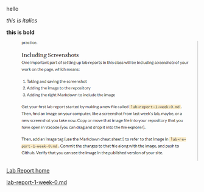 hello

*this is italics*

**this is bold**


![screenshot](screenshotlab0.png)

[Lab Report home](https://zixiancai.github.io/cse15l-lab-reports/)

[lab-report-1-week-0.md](/lab-report-1-week-0.md)

